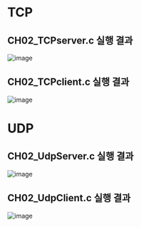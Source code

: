 # TCP
## CH02_TCPserver.c 실행 결과
![image](https://user-images.githubusercontent.com/101851472/232414119-9f1018e4-1dca-4f5d-8141-93a6d8d4e255.png)

## CH02_TCPclient.c 실행 결과
![image](https://user-images.githubusercontent.com/101851472/232414203-ffe52c33-61b5-4423-9968-a182e8e6749e.png)

# UDP
## CH02_UdpServer.c 실행 결과
![image](https://user-images.githubusercontent.com/101851472/232416816-dc4c041e-fde9-47d1-8add-524667af5e5b.png)

## CH02_UdpClient.c 실행 결과
![image](https://user-images.githubusercontent.com/101851472/232416890-2269ec38-fb89-4e3f-9db9-004eda7a8aeb.png)
